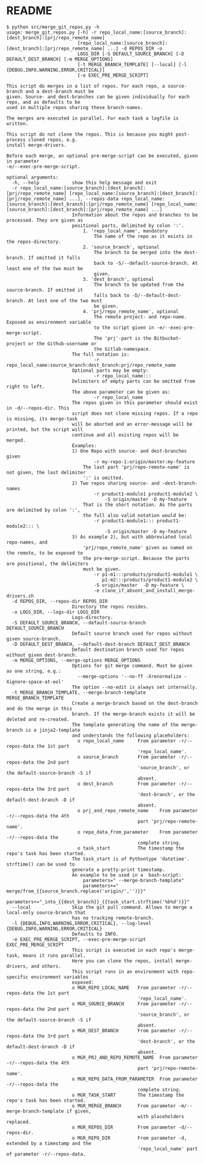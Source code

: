 # README #

    $ python src/merge_git_repos.py -h
    usage: merge_git_repos.py [-h] -r repo_local_name:[source_branch]:[dest_branch]:[prj/repo_remote_name]
                              [repo_local_name:[source_branch]:[dest_branch]:[prj/repo_remote_name] ...] -d REPOS_DIR -o
                              LOGS_DIR [-S DEFAULT_SOURCE_BRANCH] [-D DEFAULT_DEST_BRANCH] [-m MERGE_OPTIONS]
                              [-t MERGE_BRANCH_TEMPLATE] [--local] [-l {DEBUG,INFO,WARNING,ERROR,CRITICAL}]
                              [-e EXEC_PRE_MERGE_SCRIPT]
    
    This script do merges in a list of repos. For each repo, a source-branch and a dest-branch must be
    given. Source- and dest-branches can be given individually for each repo, and as defaults to be
    used in multiple repos sharing these branch-names.
    
    The merges are executed in parallel. For each task a logfile is written.
    
    This script do not clone the repos. This is because you might post-process cloned repos, e.g.
    install merge-drivers.
    
    Before each merge, an optional pre-merge-script can be executed, given in parameter
    -e/--exec-pre-merge-script.
    
    optional arguments:
      -h, --help            show this help message and exit
      -r repo_local_name:[source_branch]:[dest_branch]:[prj/repo_remote_name] [repo_local_name:[source_branch]:[dest_branch]:[prj/repo_remote_name] ...], --repos-data repo_local_name:[source_branch]:[dest_branch]:[prj/repo_remote_name] [repo_local_name:[source_branch]:[dest_branch]:[prj/repo_remote_name] ...]
                            Information about the repos and branches to be processed. They are given as
                            positional parts, delimited by colon ':'.
                                1. 'repo_local_name', mandatory
                                    The name of the repo as it exists in the repos-directory.
                                2. 'source_branch', optional
                                    The branch to be merged into the dest-branch. If omitted it falls
                                    back to -S/--default-source-branch. At least one of the two must be
                                    given.
                                3. 'dest_branch', optional
                                    The branch to be updated from the source-branch. If omitted it
                                    falls back to -D/--default-dest-branch. At lest one of the two must
                                    be given.
                                4. 'prj/repo_remote_name', optional
                                    The remote project- and repo-name. Exposed as environment variable
                                    to the script given in -e/--exec-pre-merge-script.
                                    The 'prj'-part is the Bitbucket-project or the Github-username or
                                    the Gitlab-namespace.
                            The full notation is:
                                    -r repo_local_name:source_branch:dest_branch:prj/repo_remote_name
                            Optional parts may be empty:
                                    -r repo_local_name:::
                            Delimiters of empty parts can be omitted from right to left.
                            The above parameter can be given as:
                                    -r repo_local_name
                            The repos given in this parameter should exist in -d/--repos-dir. This
                            script does not clone missing repos. If a repo is missing, its merge-task
                            will be aborted and an error-message will be printed, but the script will
                            continue and all existing repos will be merged.
                            Examples:
                            1) One Repo with source- and dest-branches given
                                    -r my-repo-1:origin/master:my-feature
                                The last part 'prj/repo-remote-name' is not given, the last delimiter
                                ':' is omitted.
                            2) Two repos sharing source- and -dest-branch-names
                                    -r product1-module1 product1-module2 \
                                        -S origin/master -D my-feature
                                That is the short notation. As the parts are delimited by colon ':',
                                the full also valid notation would be:
                                    -r product1-module1::: product1-module2::: \
                                        -S origin/master -D my-feature
                            3) As example 2), but with abbreviated local repo-names, and
                                'prj/repo_remote_name' given as named on the remote, to be exposed to
                                the pre-merge-script. Because the parts are positional, the delimiters
                                must be given.
                                    -r p1-m1:::products/product1-module1 \
                                       p1-m2:::products/product1-module2 \
                                    -S origin/master  -D my-feature \
                                    -e clone_if_absent_and_install_merge-drivers.sh
      -d REPOS_DIR, --repos-dir REPOS_DIR
                            Directory the repos resides.
      -o LOGS_DIR, --logs-dir LOGS_DIR
                            Logs-directory.
      -S DEFAULT_SOURCE_BRANCH, --default-source-branch DEFAULT_SOURCE_BRANCH
                            Default source branch used for repos without given source-branch.
      -D DEFAULT_DEST_BRANCH, --default-dest-branch DEFAULT_DEST_BRANCH
                            Default destination branch used for repos without given dest-branch.
      -m MERGE_OPTIONS, --merge-options MERGE_OPTIONS
                            Options for git merge command. Must be given as one string, e.g.:
                              --merge-options '--no-ff -Xrenormalize -Xignore-space-at-eol'
                            The option --no-edit is always set internally.
      -t MERGE_BRANCH_TEMPLATE, --merge-branch-template MERGE_BRANCH_TEMPLATE
                            Create a merge-branch based on the dest-branch and do the merge in this
                            branch. If the merge-branch exists it will be deleted and re-created.
                            The template generating the name of the merge-branch is a jinja2-template
                            and understands the following placeholders:
                              o repo_local_name     From parameter -r/--repos-data the 1st part
                                                    'repo_local_name'.
                              o source_branch       From parameter -r/--repos-data the 2nd part
                                                    'source_branch', or the default-source-branch -S if
                                                    absent.
                              o dest_branch         From parameter -r/--repos-data the 3rd part
                                                    'dest-branch', or the default-dest-branch -D if
                                                    absent.
                              o prj_and_repo_remote_name    From parameter -r/--repos-data the 4th
                                                    part 'prj/repo-remote-name'.
                              o repo_data_from_parameter    From parameter -r/--repos-data the
                                                    complete string.
                              o task_start          The timestamp the repo's task has been started.
                            The task_start is of Pythontype 'datetime'. strftime() can be used to
                            generate a pretty-print timestamp.
                            An example to be used in a  bash-script:
                                parameters=" --merge-branch-template"
                                parameters+=" merge/from_{{source_branch.replace('origin/','')}}"
                                parameters+="_into_{{dest_branch}}_{{task_start.strftime('%b%d')}}"
      --local               Skip the git pull command. Allows to merge a local-only source-branch that
                            has no tracking remote-branch.
      -l {DEBUG,INFO,WARNING,ERROR,CRITICAL}, --log-level {DEBUG,INFO,WARNING,ERROR,CRITICAL}
                            Defaults to INFO.
      -e EXEC_PRE_MERGE_SCRIPT, --exec-pre-merge-script EXEC_PRE_MERGE_SCRIPT
                            This script is executed in each repo's merge-task, means it runs parallel.
                            Here you can clone the repos, install merge-drivers, and others.
                            This script runs in an environment with repo-specific environment variables
                            exposed:
                            o MGR_REPO_LOCAL_NAME   From parameter -r/--repos-data the 1st part
                                                    'repo_local_name'.
                            o MGR_SOURCE_BRANCH     From parameter -r/--repos-data the 2nd part
                                                    'source_branch', or the default-source-branch -S if
                                                    absent.
                            o MGR_DEST_BRANCH       From parameter -r/--repos-data the 3rd part
                                                    'dest-branch', or the default-dest-branch -D if
                                                    absent.
                            o MGR_PRJ_AND_REPO_REMOTE_NAME  From parameter -r/--repos-data the 4th
                                                    part 'prj/repo-remote-name'.
                            o MGR_REPO_DATA_FROM_PARAMETER  From parameter -r/--repos-data the
                                                    complete string.
                            o MGR_TASK_START        The timestamp the repo's task has been started.
                            o MGR_MERGE_BRANCH      From parameter -m/--merge-branch-template if given,
                                                    with placeholders replaced.
                            o MGR_REPOS_DIR         From parameter -d/--repos-dir.
                            o MGR_REPO_DIR          From parameter -d, extended by a timestamp and the
                                                    'repo_local_name' part of parameter -r/--repos-data. 
